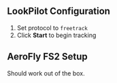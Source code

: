 ## LookPilot Configuration
1. Set protocol to `freetrack`
2. Click **Start** to begin tracking

## AeroFly FS2 Setup
Should work out of the box. 